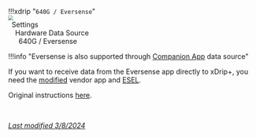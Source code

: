 !!!xdrip "`640G / Eversense`"  
    <img src="../../images/hamburger_menu.png" style="zoom:60%;" />  
    &ensp;Settings  
    &emsp;Hardware Data Source  
    &ensp;&emsp;640G / Eversense

!!!info "Eversense is also supported through [Companion App](../companion) data source" 

If you want to receive data from the Eversense app directly to xDrip+, you need the [modified](https://cr4ck3d3v3r53n53.club/) vendor app and [ESEL](https://github.com/BernhardRo/Esel/blob/master/apk/debug/app-debug.apk).

Original instructions [here](https://github.com/BernhardRo/Esel).

</br>

[*Last modified 3/8/2024*](https://github.com/NightscoutFoundation/xDrip/releases/tag/2024.08.02)

